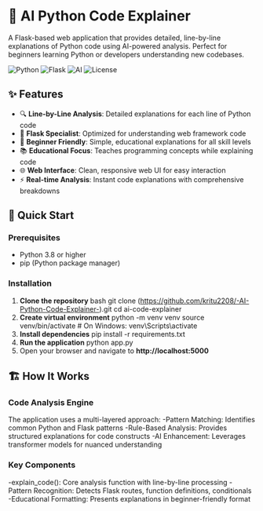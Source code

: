 # 🤖 AI Python Code Explainer

A Flask-based web application that provides detailed, line-by-line explanations of Python code using AI-powered analysis. Perfect for beginners learning Python or developers understanding new codebases.

![Python](https://img.shields.io/badge/Python-3.8%2B-blue)
![Flask](https://img.shields.io/badge/Flask-2.0%2B-lightgrey)
![AI](https://img.shields.io/badge/AI-Powered-orange)
![License](https://img.shields.io/badge/License-MIT-green)

## ✨ Features

- 🔍 **Line-by-Line Analysis**: Detailed explanations for each line of Python code
- 🚀 **Flask Specialist**: Optimized for understanding web framework code
- 🎯 **Beginner Friendly**: Simple, educational explanations for all skill levels
- 📚 **Educational Focus**: Teaches programming concepts while explaining code
- 🌐 **Web Interface**: Clean, responsive web UI for easy interaction
- ⚡ **Real-time Analysis**: Instant code explanations with comprehensive breakdowns


## 🚀 Quick Start

### Prerequisites
- Python 3.8 or higher
- pip (Python package manager)

### Installation

1. **Clone the repository**
bash
git clone (https://github.com/kritu2208/-AI-Python-Code-Explainer-).git
cd ai-code-explainer
2. **Create virtual environment**
python -m venv venv
source venv/bin/activate  # On Windows: venv\Scripts\activate
3. **Install dependencies**
pip install -r requirements.txt
4. **Run the application**
python app.py
5. Open your browser and navigate to **http://localhost:5000**


## 🏗️ How It Works

### Code Analysis Engine

The application uses a multi-layered approach:
-Pattern Matching: Identifies common Python and Flask patterns
-Rule-Based Analysis: Provides structured explanations for code constructs
-AI Enhancement: Leverages transformer models for nuanced understanding

### Key Components

-explain_code(): Core analysis function with line-by-line processing
-Pattern Recognition: Detects Flask routes, function definitions, conditionals
-Educational Formatting: Presents explanations in beginner-friendly format
